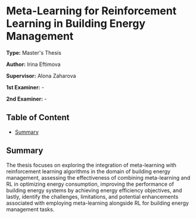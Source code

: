 # Meta-Learning for Reinforcement Learning in Building Energy Management

**Type:** Master's Thesis

**Author:** Irina Eftimova

**Supervisor:** Alona Zaharova

**1st Examiner:** - 

**2nd Examiner:** - 

## Table of Content

- [Summary](#summary)


## Summary
The thesis focuses on exploring the integration of meta-learning with reinforcement
learning algorithms in the domain of building energy management, assessing the
effectiveness of combining meta-learning and RL in optimizing energy consumption,
improving the performance of building energy systems by achieving energy efficiency
objectives, and lastly, identify the challenges, limitations, and potential enhancements
associated with employing meta-learning alongside RL for building energy management
tasks. 
